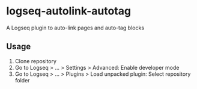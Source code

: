 # logseq-autolink-autotag
A Logseq plugin to auto-link pages and auto-tag blocks

## Usage
1. Clone repository
2. Go to Logseq > ... > Settings > Advanced: Enable developer mode
3. Go to Logseq > ... > Plugins > Load unpacked plugin: Select repository folder
